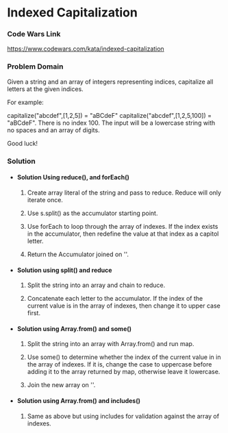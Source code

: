# Indexed Capitalization

### Code Wars Link

https://www.codewars.com/kata/indexed-capitalization

### Problem Domain

Given a string and an array of integers representing indices, capitalize all letters at the given indices.

For example:

capitalize("abcdef",[1,2,5]) = "aBCdeF"
capitalize("abcdef",[1,2,5,100]) = "aBCdeF". There is no index 100.
The input will be a lowercase string with no spaces and an array of digits.

Good luck!

### Solution

- #### Solution Using reduce(), and forEach()

  1. Create array literal of the string and pass to reduce.  Reduce will only iterate once.

  2. Use s.split() as the accumulator starting point.

  3. Use forEach to loop through the array of indexes.  If the index exists in the accumulator, then redefine the value at that index as a capitol letter.

  4. Return the Accumulator joined on ''.

- #### Solution using split() and reduce

  1. Split the string into an array and chain to reduce.

  2. Concatenate each letter to the accumulator. If the index of the current value is in the array of indexes, then change it to upper case first.

- #### Solution using Array.from() and some()

  1. Split the string into an array with Array.from() and run map.

  2. Use some() to determine whether the index of the current value in in the array of indexes.  If it is, change the case to uppercase before adding it to the array returned by map, otherwise leave it lowercase.

  3. Join the new array on ''.

- #### Solution using Array.from() and includes()

  1. Same as above but using includes for validation against the array of indexes. 
